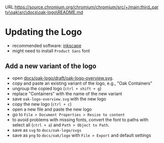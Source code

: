 URL:https://source.chromium.org/chromium/chromium/src/+/main:third_party\oak\src\docs\oak-logo\README.md
# Updating the Logo

- recommended software: [inkscape](https://inkscape.org/)
- might need to install `Product Sans` font

## Add a new variant of the logo

- open
  [docs/oak-logo/draft/oak-logo-overview.svg](docs/oak-logo/draft/oak-logo-overview.svg).
- copy and paste an existing variant of the logo, e.g., "Oak Containers"
- ungroup the copied logo (`ctrl + shift + g`)
- replace "Containers" with the name of the new variant
- save `oak-logo-overview.svg` with the new logo
- copy the new logo (`ctrl + c`)
- open a new file and paste the new logo
- go to `File > Document Properties > Resize to content`
- to avoid problems with missing fonts, convert the font to paths with select
  all (`ctrl + a`) and `Path > Object to Path`.
- save as `svg` to `docs/oak-logo/svgs`
- save as `png` to `docs/oak/logo` with `File > Export` and default settings
